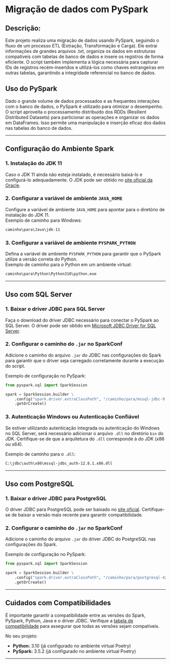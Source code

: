 # Migração de dados com PySpark

##  Descrição:

Este projeto realiza uma migração de dados usando PySpark, seguindo o fluxo de um processo ETL
(Extração, Transformação e Carga). Ele extrai informações de grandes arquivos .txt, organiza os dados em
estruturas compatíveis com tabelas de banco de dados e insere os registros de forma eficiente. O script 
também implementa a lógica necessária para capturar IDs de registros recém-inseridos e utilizá-los como
chaves estrangeiras em outras tabelas, garantindo a integridade referencial no banco de dados.

## Uso do PySpark

Dado o grande volume de dados processados e as frequentes interações com o banco de dados, o PySpark
é utilizado para otimizar o desempenho. O script aproveita o processamento distribuído dos RDDs (Resilient
Distributed Datasets) para particionar as operações e organizar os dados em DataFrames. Isso permite uma
manipulação e inserção eficaz dos dados nas tabelas do banco de dados.


---

## Configuração do Ambiente Spark

### 1. Instalação do JDK 11

Caso o JDK 11 ainda não esteja instalado, é necessário baixá-lo e configurá-lo adequadamente. O JDK pode ser obtido no [site oficial da Oracle](https://www.oracle.com/java/technologies/javase-jdk11-downloads.html).

### 2. Configurar a variável de ambiente `JAVA_HOME`

Configure a variável de ambiente `JAVA_HOME` para apontar para o diretório de instalação do JDK 11.  
Exemplo de caminho para Windows:
```bash
caminho\para\Java\jdk-11
```

### 3. Configurar a variável de ambiente `PYSPARK_PYTHON`

Defina a variável de ambiente `PYSPARK_PYTHON` para garantir que o PySpark utilize a versão correta do Python.  
Exemplo de caminho para o Python em um ambiente virtual:
```bash
caminho\para\Python\Python310\python.exe
```

---

## Uso com SQL Server

### 1. Baixar o driver JDBC para SQL Server

Faça o download do driver JDBC necessário para conectar o PySpark ao SQL Server. O driver pode ser obtido em [Microsoft JDBC Driver for SQL Server](https://docs.microsoft.com/pt-br/sql/connect/jdbc/download-microsoft-jdbc-driver-for-sql-server).

### 2. Configurar o caminho do `.jar` no SparkConf

Adicione o caminho do arquivo `.jar` do JDBC nas configurações do Spark para garantir que o driver seja carregado corretamente durante a execução do script.

Exemplo de configuração no PySpark:
```python
from pyspark.sql import SparkSession

spark = SparkSession.builder \
    .config("spark.driver.extraClassPath", "/caminho/para/mssql-jdbc-9.4.0.jre11.jar") \
    .getOrCreate()
```

### 3. Autenticação Windows ou Autenticação Confiável

Se estiver utilizando autenticação integrada ou autenticação do Windows no SQL Server, será necessário adicionar o arquivo `.dll` no diretório `bin` do JDK. Certifique-se de que a arquitetura do `.dll` corresponde à do JDK (x86 ou x64).

Exemplo de caminho para o `.dll`:
```bash
C:\jdbc\auth\x86\mssql-jdbc_auth-12.8.1.x86.dll
```

---

## Uso com PostgreSQL

### 1. Baixar o driver JDBC para PostgreSQL

O driver JDBC para PostgreSQL pode ser baixado no [site oficial](https://jdbc.postgresql.org/). Certifique-se de baixar a versão mais recente para garantir compatibilidade.

### 2. Configurar o caminho do `.jar` no SparkConf

Adicione o caminho do arquivo `.jar` do driver JDBC do PostgreSQL nas configurações do Spark.

Exemplo de configuração no PySpark:
```python
from pyspark.sql import SparkSession

spark = SparkSession.builder \
    .config("spark.driver.extraClassPath", "/caminho/para/postgresql-42.2.19.jar") \
    .getOrCreate()
```

---

## Cuidados com Compatibilidades

É importante garantir a compatibilidade entre as versões do Spark, PySpark, Python, Java e o driver JDBC. Verifique a [tabela de compatibilidade](https://community.cloudera.com/t5/Community-Articles/Spark-Python-Supportability-Matrix/ta-p/379144) para assegurar que todas as versões sejam compatíveis.

No seu projeto:
- **Python:** 3.10 (já configurado no ambiente virtual Poetry)
- **PySpark:** 3.5.2 (já configurado no ambiente virtual Poetry)

---
